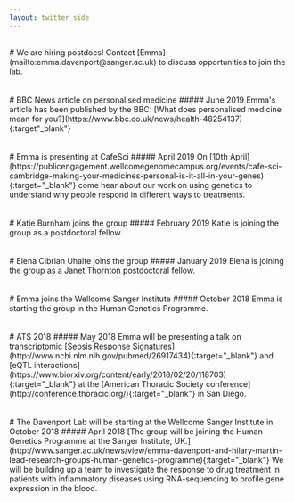 ```yaml
---
layout: twitter_side
---
```

<br>
# We are hiring postdocs!
Contact [Emma](mailto:emma.davenport@sanger.ac.uk) to discuss opportunities to join the lab.
<br>
<br>
<br>
# BBC News article on personalised medicine
##### June 2019
Emma's article has been published by the BBC:
[What does personalised medicine mean for you?](https://www.bbc.co.uk/news/health-48254137){:target"_blank"}
<br>
<br>
<br>
# Emma is presenting at CafeSci
##### April 2019
On [10th April](https://publicengagement.wellcomegenomecampus.org/events/cafe-sci-cambridge-making-your-medicines-personal-is-it-all-in-your-genes){:target="_blank"} come hear about our work on using genetics to understand why people respond in different ways to treatments.
<br>
<br>
<br>
# Katie Burnham joins the group
##### February 2019
Katie is joining the group as a postdoctoral fellow.
<br>
<br>
<br>
# Elena Cibrian Uhalte joins the group
##### January 2019
Elena is joining the group as a Janet Thornton postdoctoral fellow.
<br>
<br>
<br>
# Emma joins the Wellcome Sanger Institute
##### October 2018
Emma is starting the group in the Human Genetics Programme.
<br>
<br>
<br>
# ATS 2018
##### May 2018
Emma will be presenting a talk on transcriptomic [Sepsis Response Signatures](http://www.ncbi.nlm.nih.gov/pubmed/26917434){:target="_blank"} and [eQTL interactions](https://www.biorxiv.org/content/early/2018/02/20/118703){:target="_blank"} at the [American Thoracic Society conference](http://conference.thoracic.org/){:target="_blank"} in San Diego.
<br>
<br>
<br>
# The Davenport Lab will be starting at the Wellcome Sanger Institute in October 2018
##### April 2018
[The group will be joining the Human Genetics Programme at the Sanger Institute, UK.](http://www.sanger.ac.uk/news/view/emma-davenport-and-hilary-martin-lead-research-groups-human-genetics-programme){:target="_blank"}  We will be building up a team to investigate the response to drug treatment in patients with inflammatory diseases using RNA-sequencing to profile gene expression in the blood.
